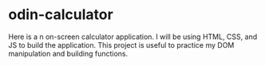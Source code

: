 # odin-calculator
Here is a n on-screen calculator application. I will be using HTML, CSS, and JS to build the application. This project is useful to practice my DOM manipulation and building functions.
